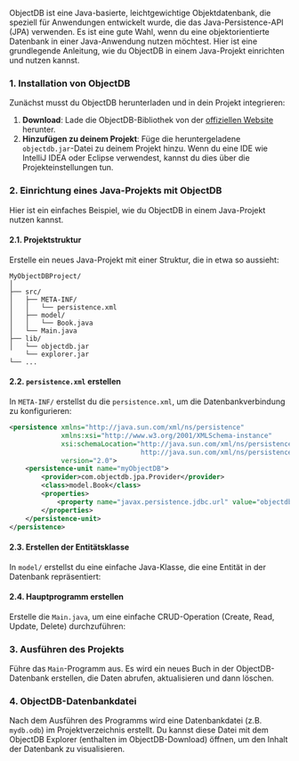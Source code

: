 
ObjectDB ist eine Java-basierte, leichtgewichtige Objektdatenbank, die speziell für Anwendungen entwickelt wurde, die das Java-Persistence-API (JPA) verwenden. Es ist eine gute Wahl, wenn du eine objektorientierte Datenbank in einer Java-Anwendung nutzen möchtest. Hier ist eine grundlegende Anleitung, wie du ObjectDB in einem Java-Projekt einrichten und nutzen kannst.

### 1. Installation von ObjectDB

Zunächst musst du ObjectDB herunterladen und in dein Projekt integrieren:

1. **Download**: Lade die ObjectDB-Bibliothek von der [offiziellen Website](https://www.objectdb.com/download) herunter.
2. **Hinzufügen zu deinem Projekt**: Füge die heruntergeladene `objectdb.jar`-Datei zu deinem Projekt hinzu. Wenn du eine IDE wie IntelliJ IDEA oder Eclipse verwendest, kannst du dies über die Projekteinstellungen tun.

### 2. Einrichtung eines Java-Projekts mit ObjectDB

Hier ist ein einfaches Beispiel, wie du ObjectDB in einem Java-Projekt nutzen kannst.

#### 2.1. Projektstruktur

Erstelle ein neues Java-Projekt mit einer Struktur, die in etwa so aussieht:

```
MyObjectDBProject/
│
├── src/
│   ├── META-INF/
│   │   └── persistence.xml
│   ├── model/
│   │   └── Book.java
│   └── Main.java
├── lib/
│   └── objectdb.jar
	└── explorer.jar
└── ...
```

#### 2.2. `persistence.xml` erstellen

In `META-INF/` erstellst du die `persistence.xml`, um die Datenbankverbindung zu konfigurieren:

```xml
<persistence xmlns="http://java.sun.com/xml/ns/persistence"
             xmlns:xsi="http://www.w3.org/2001/XMLSchema-instance"
             xsi:schemaLocation="http://java.sun.com/xml/ns/persistence
                                 http://java.sun.com/xml/ns/persistence/persistence_2_0.xsd"
             version="2.0">
    <persistence-unit name="myObjectDB">
        <provider>com.objectdb.jpa.Provider</provider>
        <class>model.Book</class>
        <properties>
            <property name="javax.persistence.jdbc.url" value="objectdb://localhost:6136/mydb.odb"/>
        </properties>
    </persistence-unit>
</persistence>
```

#### 2.3. Erstellen der Entitätsklasse

In `model/` erstellst du eine einfache Java-Klasse, die eine Entität in der Datenbank repräsentiert:

#### 2.4. Hauptprogramm erstellen

Erstelle die `Main.java`, um eine einfache CRUD-Operation (Create, Read, Update, Delete) durchzuführen:


### 3. Ausführen des Projekts

 Führe das `Main`-Programm aus. Es wird ein neues Buch in der ObjectDB-Datenbank erstellen, die Daten abrufen, aktualisieren und dann löschen.

### 4. ObjectDB-Datenbankdatei

Nach dem Ausführen des Programms wird eine Datenbankdatei (z.B. `mydb.odb`) im Projektverzeichnis erstellt. Du kannst diese Datei mit dem ObjectDB Explorer (enthalten im ObjectDB-Download) öffnen, um den Inhalt der Datenbank zu visualisieren.